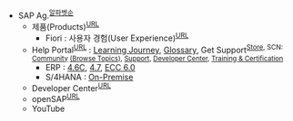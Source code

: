 <!-- 
<a href="" target="_blank">Text</a>
<a href="" target="_blank" title="">Text</a>
<sup><a href="" target="_blank">URL</a></sup>          <sup><a href="" target="_blank" title="">URL</a></sup>
-->
- SAP Ag.<sup><a href="https://www.sap.com" target="_blank" title="모든 제품, 알파벳 순서">알파벳순</a></sup>
  - 제품(Products)<sup><a href="https://www.sap.com/korea/products/a-z.html" target="_blank">URL</a></sup> 
    - Fiori : 사용자 경험(User Experience)<sup><a href="https://www.sap.com/korea/products/technology-platform/fiori.html" target="_blank">URL</a></sup>
  - Help Portal<sup><a href="https://help.sap.com" target="_blank">URL</a></sup> : <a href="https://help.sap.com/learning-journeys/overview" target="_blank" title="Learning Journeys are structured visual guides designed to help you navigate the path to becoming fully competent with high-priority SAP solutions. Take a look!">Learning Journey</a>, <a href="https://help.sap.com/glossary" target="_blank">Glossary</a>, Get Support<sup><a href="https://store.sap.com" target="_blank" title="Discover, try, and buy SAP and partner solutions online.">Store</a>, SCN: <a href="https://community.sap.com" target="_blank" title="Post questions and share your knowledge with other users and experts.">Community</a> <a href="https://community.sap.com/topics" target="_blank">(Browse Topics)</a>, <a href="https://support.sap.com" target="_blank" title="Find solutions and get answers from SAP.">Support</a>, <a href="https://developers.sap.com" target="_blank" title="A different view on the SAP Community, customized for developers.">Developer Center</a>, <a href="http://www.sap.com/training-certification.html" target="_blank" title="Research all training and certification programs at SAP.">Training & Certification</a></sup>
    - ERP : <a href="https://help.sap.com/doc/saphelp_46c/4.6C/en-US/e1/8e51341a06084de10000009b38f83b/frameset.htm" target="_blank">4.6C</a>, <a href="https://help.sap.com/doc/saphelp_470/4.7/en-US/e1/8e51341a06084de10000009b38f83b/frameset.htm" target="_blank">4.7</a>, <a href="https://help.sap.com/viewer/9cba3865dd7248f5abd4330b4e7cfc84/6.17.17/en-US" target="_blank">ECC 6.0</a>
    - S/4HANA : <a href="https://help.sap.com/docs/SAP_S4HANA_ON-PREMISE" target="_blank">On-Premise</a>
  - Developer Center<SUP><a href="https://developers.sap.com" target="_blank" title="A different view on the SAP Community, customized for developers.">URL</a></SUP>
  - openSAP<sup><a href="https://open.sap.com" target="_blank" title="Open Online Courses by SAP">URL</a></sup>
  - YouTube
